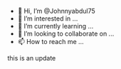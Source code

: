 - 👋 Hi, I’m @Johnnyabdul75
- 👀 I’m interested in ...
- 🌱 I’m currently learning ...
- 💞️ I’m looking to collaborate on ...
- 📫 How to reach me ...

<!---
Johnnyabdul75/Johnnyabdul75 is a ✨ special ✨ repository because its `README.md` (this file) appears on your GitHub profile.
You can click the Preview link to take a look at your changes.
--->this is an update
